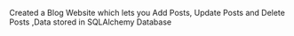 Created a Blog Website which lets you Add Posts, Update Posts and Delete Posts ,Data stored in SQLAlchemy Database
